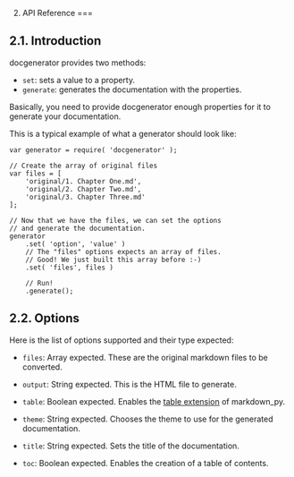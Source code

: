 2. API Reference
===

2.1. Introduction
---

docgenerator provides two methods:

- `set`: sets a value to a property.
- `generate`: generates the documentation with the properties.

Basically, you need to provide docgenerator enough properties
for it to generate your documentation.

This is a typical example of what a generator should look like:

    var generator = require( 'docgenerator' );

    // Create the array of original files
    var files = [
        'original/1. Chapter One.md',
        'original/2. Chapter Two.md',
        'original/3. Chapter Three.md'
    ];

    // Now that we have the files, we can set the options
    // and generate the documentation.
    generator
        .set( 'option', 'value' )
        // The "files" options expects an array of files.
        // Good! We just built this array before :-)
        .set( 'files', files )

        // Run!
        .generate();

2.2. Options
---

Here is the list of options supported and their type expected:

- `files`: Array expected. These are the original markdown files to be converted.
- `output`: String expected. This is the HTML file to generate.
- `table`: Boolean expected. Enables the [table extension][1] of markdown_py.
- `theme`: String expected. Chooses the theme to use for the generated documentation.
- `title`: String expected. Sets the title of the documentation.
- `toc`: Boolean expected. Enables the creation of a table of contents.

   [1]: http://freewisdom.org/projects/python-markdown/Tables

